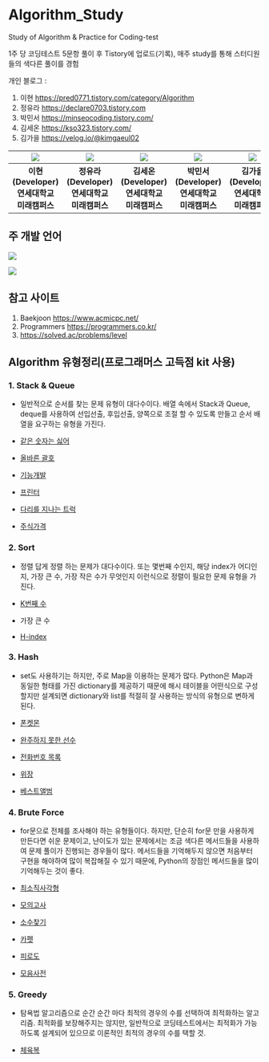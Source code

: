 # Algorithm_Study
Study of Algorithm & Practice for Coding-test

1주 당 코딩테스트 5문항 풀이 후 Tistory에 업로드(기록), 매주 study를 통해 스터디원들의 색다른 풀이를 경험

개인 블로그 : 
1. 이현 https://pred0771.tistory.com/category/Algorithm
2. 정유라 https://declare0703.tistory.com  
3. 박민서 https://minseocoding.tistory.com/
4. 김세온 https://kso323.tistory.com/
5. 김가을 https://velog.io/@kimgaeul02


| ![](https://github.com/LEE-Hyeon0771.png) | ![](https://github.com/yura0703.png) | ![](https://github.com/KSO012.png) | ![](https://github.com/2021247011parkminseo.png) | ![](https://github.com/kimgaeul02.png) |
| :--------------------------------------: | :--------------------------------------: | :--------------------------------------: | :-----------------------------------: | :------------------------------------: |
|             **이현<br>(Developer)<br>연세대학교 미래캠퍼스**              |             **정유라<br>(Developer)<br>연세대학교 미래캠퍼스**              |             **김세온<br>(Developer)<br>연세대학교 미래캠퍼스**              |            **박민서<br>(Developer)<br>연세대학교 미래캠퍼스**            |            **김가을<br>(Developer)<br>연세대학교 미래캠퍼스**             |

## 주 개발 언어
<img src = https://camo.githubusercontent.com/372dfe5550512c1b2e7e3649ea92a5cbadeec44a51c3b2bf822fe2a7a22c13d7/68747470733a2f2f696d672e736869656c64732e696f2f62616467652f4a6176612d3030373339363f7374796c653d666c61742d737175617265266c6f676f3d4a617661266c6f676f436f6c6f723d7768697465>

<img src = 
https://camo.githubusercontent.com/dd7559df3804c36eeeb5da15bb3445ea66682b8ffc736e2dc737e1975056cbf4/68747470733a2f2f696d672e736869656c64732e696f2f62616467652f507974686f6e2d3337363641423f7374796c653d666c61742d737175617265266c6f676f3d507974686f6e266c6f676f436f6c6f723d7768697465>

## 참고 사이트
1. Baekjoon <https://www.acmicpc.net/>
2. Programmers <https://programmers.co.kr/>
3. https://solved.ac/problems/level



## Algorithm 유형정리(프로그래머스 고득점 kit 사용)
### 1. Stack & Queue
- 일반적으로 순서를 찾는 문제 유형이 대다수이다. 배열 속에서 Stack과 Queue, deque를 사용하여 선입선출, 후입선출, 양쪽으로 조절 할 수 있도록 만들고 순서 배열을 요구하는 유형을 가진다.

- [같은 숫자는 싫어](https://pred0771.tistory.com/96)
- [올바른 괄호](https://pred0771.tistory.com/97)
- [기능개발](https://pred0771.tistory.com/98)
- [프린터](https://pred0771.tistory.com/99)
- [다리를 지나는 트럭](https://pred0771.tistory.com/101)
- [주식가격](https://pred0771.tistory.com/102)

### 2. Sort
- 정렬 답게 정렬 하는 문제가 대다수이다. 또는 몇번째 수인지, 해당 index가 어디인지, 가장 큰 수, 가장 작은 수가 무엇인지 이런식으로 정렬이 필요한 문제 유형을 가진다.

- [K번째 수](https://pred0771.tistory.com/109)
- 가장 큰 수 
- [H-index](https://pred0771.tistory.com/108)

### 3. Hash
- set도 사용하기는 하지만, 주로 Map을 이용하는 문제가 많다. Python은 Map과 동일한 형태를 가진 dictionary를 제공하기 때문에 해시 테이블을 어떤식으로 구성할지만 설계되면 dictionary와 list를 적절히 잘 사용하는 방식의 유형으로 변하게 된다.

- [폰켓몬](https://pred0771.tistory.com/117)
- [완주하지 못한 선수](https://pred0771.tistory.com/118)
- [전화번호 목록](https://pred0771.tistory.com/120)
- [위장](https://pred0771.tistory.com/121)
- [베스트앨범](https://pred0771.tistory.com/123)

### 4. Brute Force
- for문으로 전체를 조사해야 하는 유형들이다. 하지만, 단순히 for문 만을 사용하게 만든다면 쉬운 문제이고, 난이도가 있는 문제에서는 조금 색다른 메서드들을 사용하여 문제 풀이가 진행되는 경우들이 많다. 메서드들을 기억해두지 않으면 처음부터 구현을 해야하여 많이 복잡해질 수 있기 때문에, Python의 장점인 메서드들을 많이 기억해두는 것이 좋다. 

- [최소직사각형](https://pred0771.tistory.com/125)
- [모의고사](https://pred0771.tistory.com/126)
- [소수찾기](https://pred0771.tistory.com/127)
- [카펫](https://pred0771.tistory.com/129)
- [피로도](https://pred0771.tistory.com/128)
- [모음사전](https://pred0771.tistory.com/131)

### 5. Greedy
- 탐욕법 알고리즘으로 순간 순간 마다 최적의 경우의 수를 선택하여 최적화하는 알고리즘. 최적화를 보장해주지는 않지만, 일반적으로 코딩테스트에서는 최적화가 가능하도록 설계되어 있으므로 이론적인 최적의 경우의 수를 택할 것.

- [체육복](https://pred0771.tistory.com/135)
